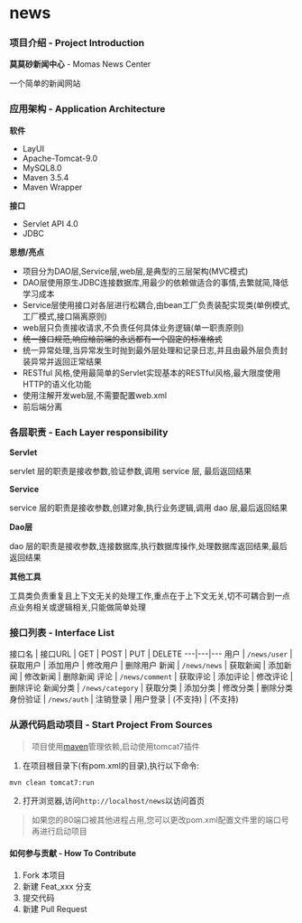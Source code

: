 # news

### 项目介绍 - Project Introduction

**莫莫砂新闻中心** - Momas News Center

一个简单的新闻网站

### 应用架构 - Application Architecture

**软件**

- LayUI
- Apache-Tomcat-9.0
- MySQL8.0
- Maven 3.5.4
- Maven Wrapper

**接口**

- Servlet API 4.0
- JDBC

**思想/亮点**

- 项目分为DAO层,Service层,web层,是典型的三层架构(MVC模式)
- DAO层使用原生JDBC连接数据库,用最少的依赖做适合的事情,去繁就简,降低学习成本 
- Service层使用接口对各层进行松耦合,由bean工厂负责装配实现类(单例模式,工厂模式,接口隔离原则)
- web层只负责接收请求,不负责任何具体业务逻辑(单一职责原则)
- ~~统一接口规范,响应给前端的永远都有一个固定的标准格式~~
- 统一异常处理,当异常发生时抛到最外层处理和记录日志,并且由最外层负责封装异常并返回正常结果
- RESTful 风格,使用最简单的Servlet实现基本的RESTful风格,最大限度使用HTTP的语义化功能
- 使用注解开发web层,不需要配置web.xml
- 前后端分离

### 各层职责 - Each Layer responsibility

**Servlet**  

servlet 层的职责是接收参数,验证参数,调用 service 层, 最后返回结果

**Service**  

service 层的职责是接收参数,创建对象,执行业务逻辑,调用 dao 层,最后返回结果

**Dao层**  

dao 层的职责是接收参数,连接数据库,执行数据库操作,处理数据库返回结果,最后返回结果

**其他工具**  

工具类负责重复且上下文无关的处理工作,重点在于上下文无关,切不可耦合到一点点业务相关或逻辑相关,只能做简单处理

### 接口列表 - Interface List

接口名 | 接口URL | GET | POST | PUT | DELETE
---|---|---
用户 | `/news/user` | 获取用户 | 添加用户 | 修改用户 | 删除用户
新闻 | `/news/news` | 获取新闻 | 添加新闻 | 修改新闻 | 删除新闻
评论 | `/news/comment` | 获取评论 | 添加评论 | 修改评论 | 删除评论
新闻分类 | `/news/category` | 获取分类 | 添加分类 | 修改分类 | 删除分类
身份验证 | `/news/auth` | 注销登录 | 用户登录 | (不支持) | (不支持) 


### 从源代码启动项目 - Start Project From Sources

> 项目使用[maven](http://maven.apache.org/)管理依赖,启动使用tomcat7插件

1. 在项目根目录下(有pom.xml的目录),执行以下命令:

```
mvn clean tomcat7:run
```
	
2. 打开浏览器,访问`http://localhost/news`以访问首页

> 如果您的80端口被其他进程占用,您可以更改pom.xml配置文件里的端口号再进行启动项目


#### 如何参与贡献 - How To Contribute

1. Fork 本项目
2. 新建 Feat_xxx 分支
3. 提交代码
4. 新建 Pull Request


